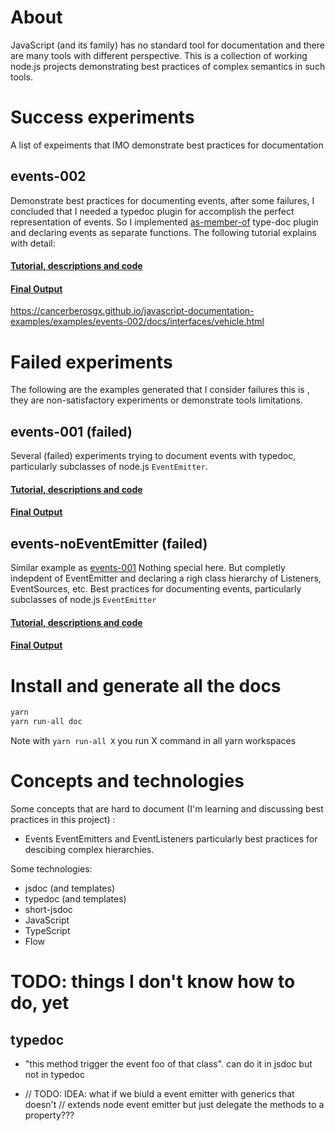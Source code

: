 # About

JavaScript (and its family) has no standard tool for documentation and there are many tools with different perspective. This is a collection of working node.js projects demonstrating best practices of complex semantics in such tools. 


# Success experiments

 A list of expeiments that IMO demonstrate best practices for documentation

## events-002

Demonstrate best practices for documenting events, after some failures, I concluded that I needed a typedoc plugin for accomplish the perfect representation of events. So I implemented [as-member-of](https://github.com/cancerberoSgx/typedoc-plugins-of-mine/tree/master/plugins/typedoc-plugin-as-member-of) type-doc plugin and declaring events as separate functions. The following tutorial explains with detail:  

#### [Tutorial, descriptions and code](https://cancerberosgx.github.io/javascript-documentation-examples/examples/events-001/docs/docco/src/index.html)


#### [Final Output](https://cancerberosgx.github.io/javascript-documentation-examples/examples/events-002/docs/interfaces/vehicle.html)


https://cancerberosgx.github.io/javascript-documentation-examples/examples/events-002/docs/interfaces/vehicle.html

# Failed experiments

The following are the examples generated that I consider failures this is , they are non-satisfactory experiments or demonstrate tools limitations. 

## events-001 (failed)

Several (failed) experiments trying to document events with typedoc, particularly subclasses of node.js `EventEmitter`.

#### [Tutorial, descriptions and code](https://cancerberosgx.github.io/javascript-documentation-examples/examples/events-001/docs/docco/src/index.html)

#### [Final Output](https://cancerberosgx.github.io/javascript-documentation-examples/examples/events-001/docs/interfaces/idownloadeventemitter.html#on)


## events-noEventEmitter (failed)

Similar example as [events-001](https://cancerberosgx.github.io/javascript-documentation-examples/examples/events-001/docs/docco/src/index.html) Nothing special here. But completly indepdent of EventEmitter and declaring a righ class hierarchy of Listeners, EventSources, etc. 
Best practices for documenting events, particularly subclasses of node.js `EventEmitter`

#### [Tutorial, descriptions and code](https://cancerberosgx.github.io/javascript-documentation-examples/examples/events-noEventEmitter/docs/docco/src/index.html)

#### [Final Output](https://cancerberosgx.github.io/javascript-documentation-examples/examples/events-noEventEmitter/docs/interfaces/igenericdeviceeventsource.html#adddevicelistener)





# Install and generate all the docs

```sh
yarn 
yarn run-all doc
```

Note with `yarn run-all X` you run X command in all yarn workspaces



# Concepts and technologies

Some concepts that are hard to document (I'm learning and discussing best practices in this project) : 

 * Events EventEmitters and EventListeners particularly best practices for descibing complex hierarchies.
 
Some technologies: 

 * jsdoc (and templates)
 * typedoc (and templates)
 * short-jsdoc
 * JavaScript
 * TypeScript
 * Flow


# TODO: things I don't know how to do, yet

## typedoc

 * "this method trigger the event foo of that class". can do it in jsdoc but not in typedoc

*
    // TODO: IDEA: what if we biuld a event emitter with generics that doesn't 
    // extends node event emitter but just delegate the methods to a property???
